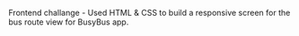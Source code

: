 Frontend challange - Used HTML & CSS to build a responsive screen for the bus route view for BusyBus app. 

